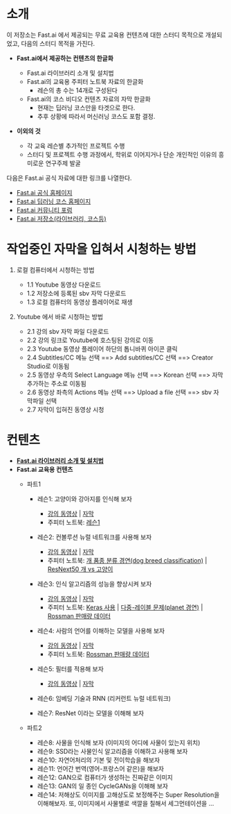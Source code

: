 # 소개

이 저장소는 Fast.ai 에서 제공되는 무료 교육용 컨텐츠에 대한 스터디 목적으로 개설되었고, 다음의 스터디 목적을 가진다.

- **Fast.ai에서 제공하는 컨텐츠의 한글화**
  - Fast.ai 라이브러리 소개 및 설치법
  - Fast.ai의 교육용 주피터 노트북 자료의 한글화
    - 레슨의 총 수는 14개로 구성된다
  - Fast.ai의 코스 비디오 컨텐츠 자료의 자막 한글화
    - 현재는 딥러닝 코스만을 타겟으로 한다.
    - 추후 상황에 따라서 머신러닝 코스도 포함 결정.

- **이외의 것**
  - 각 교육 레슨별 추가적인 프로젝트 수행
  - 스터디 및 프로젝트 수행 과정에서, 학위로 이어지거나 단순 개인적인 이유의 흥미로운 연구주제 발굴

다음은 Fast.ai 공식 자료에 대한 링크를 나열한다.

- [Fast.ai 공식 홈페이지](https://www.fast.ai/)
- [Fast.ai 딥러닝 코스 홈페이지](https://course.fast.ai/)
- [Fast.ai 커뮤니티 포럼](https://forums.fast.ai/)
- [Fast.ai 저장소(라이브러리, 코스등)](https://github.com/fastai/fastai)

# 작업중인 자막을 입혀서 시청하는 방법

1. 로컬 컴퓨터에서 시청하는 방법
   - 1.1 Youtube 동영상 다운로드
   - 1.2 저장소에 등록된 sbv 자막 다운로드
   - 1.3 로컬 컴퓨터의 동영상 플레이어로 재생

2. Youtube 에서 바로 시청하는 방법
   - 2.1 강의 sbv 자막 파일 다운로드
   - 2.2 강의 링크로 Youtube에 호스팅된 강의로 이동
   - 2.3 Youtube 동영상 플레이어 하단의 톱니바퀴 아이콘 클릭
   - 2.4 Subtitles/CC 메뉴 선택 ==> Add subtitles/CC 선택 ==> Creator Studio로 이동됨
   - 2.5 동영상 우측의 Select Language 메뉴 선택 ==> Korean 선택 ==> 자막 추가하는 주소로 이동됨
   - 2.6 동영상 좌측의 Actions 메뉴 선택 ==> Upload a file 선택 ==> sbv 자막파일 선택
   - 2.7 자막이 입혀진 동영상 시청

# 컨텐츠

- **[Fast.ai 라이브러리 소개 및 설치법](./fastai_lib_intro.md)**
- **Fast.ai 교육용 컨텐츠**
  - 파트1
    - 레슨1: 고양이와 강아지를 인식해 보자
      - [강의 동영상](https://www.youtube.com/watch?v=IPBSB1HLNLo) | [자막](./lesson1.sbv)
      - 주피터 노트북: [레슨1](./courses/dl1/lesson1.ipynb)
    
    - 레슨2: 컨볼루션 뉴럴 네트워크를 사용해 보자
      - [강의 동영상](https://www.youtube.com/watch?v=JNxcznsrRb8&t=5630s) | [자막](./lesson2.sbv)
      - 주피터 노트북: [개 품종 분류 경연(dog breed classification)](./courses/dl1/lesson1-breeds.ipynb) | [ResNext50 개 vs 고양이](./courses/dl1/lesson1-rxt50.ipynb)
      
    - 레슨3: 인식 알고리즘의 성능을 향상시켜 보자
      - [강의 동영상](https://www.youtube.com/watch?v=9C06ZPF8Uuc) | [자막](./lesson3.sbv)
      - 주피터 노트북: [Keras 사용](./courses/dl1/keras_lesson1.ipynb) | [다중-레이블 문제(planet 경연)](./courses/dl1/lesson2-image_models.ipynb) | [Rossman 판매량 데이터](./courses/dl1/lesson3-rossman.ipynb)
    
    - 레슨4: 사람의 언어를 이해하는 모델을 사용해 보자
      - [강의 동영상](https://www.youtube.com/watch?v=gbceqO8PpBg&t=283s) | [자막](./lesson4.sbv)
      - 주피터 노트북: [Rossman 판매량 데이터](./courses/dl1/lesson3-rossman.ipynb)
    
    - 레슨5: 필터를 적용해 보자
      - [강의 동영상](https://www.youtube.com/watch?v=J99NV9Cr75I) | [자막](./)
    
    - 레슨6: 임베딩 기술과 RNN (리커런트 뉴럴 네트워크)
    
    - 레슨7: ResNet 이라는 모델을 이해해 보자

  - 파트2
    - 레슨8: 사물을 인식해 보자 (이미지의 어디에 사물이 있는지 위치)
    - 레슨9: SSD라는 사물인식 알고리즘을 이해하고 사용해 보자
    - 레슨10: 자연어처리의 기본 및 전이학습을 해보자
    - 레슨11: 언어간 번역(영어-프랑스어 같은)을 해보자
    - 레슨12: GAN으로 컴퓨터가 생성하는 진짜같은 이미지
    - 레슨13: GAN의 일 종인 CycleGANs을 이해해 보자
    - 레슨14: 저해상도 이미지를 고해상도로 보정해주는 Super Resolution을 이해해보자. 또, 이미지에서 사물별로 색깔을 칠해서 세그먼테이션을 ...
